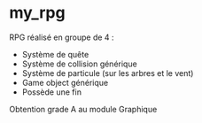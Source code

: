 # my_rpg

RPG réalisé en groupe de 4 :
- Système de quête
- Système de collision générique
- Système de particule (sur les arbres et le vent)
- Game object générique
- Possède une fin

Obtention grade A au module Graphique
